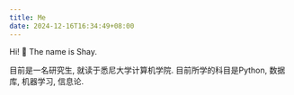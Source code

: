 ```yaml
---
title: Me
date: 2024-12-16T16:34:49+08:00
---
```


Hi! 🤩 The name is Shay.

目前是一名研究生, 就读于悉尼大学计算机学院. 目前所学的科目是Python, 数据库, 机器学习, 信息论.
